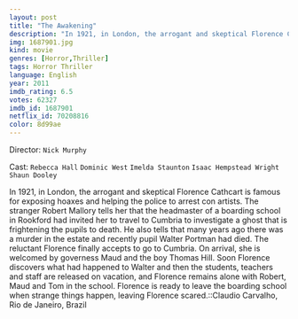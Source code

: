 ```yaml
---
layout: post
title: "The Awakening"
description: "In 1921, in London, the arrogant and skeptical Florence Cathcart is famous for exposing hoaxes and helping the police to arrest con artists. The stranger Robert Mallory tells her that the headmaster of a boarding school in Rookford had invited her to travel to Cumbria to investigate a ghost that is frightening the pupils to death. He also tells that many years ago there was a murder in the estate and recently pupil Walter Portman had died. The reluctant Florence finally accepts to go to Cumbria. On arrival, she is welcomed by governess Maud and the boy Thomas Hill. Soon .."
img: 1687901.jpg
kind: movie
genres: [Horror,Thriller]
tags: Horror Thriller 
language: English
year: 2011
imdb_rating: 6.5
votes: 62327
imdb_id: 1687901
netflix_id: 70208816
color: 8d99ae
---
```

Director: `Nick Murphy`  

Cast: `Rebecca Hall` `Dominic West` `Imelda Staunton` `Isaac Hempstead Wright` `Shaun Dooley` 

In 1921, in London, the arrogant and skeptical Florence Cathcart is famous for exposing hoaxes and helping the police to arrest con artists. The stranger Robert Mallory tells her that the headmaster of a boarding school in Rookford had invited her to travel to Cumbria to investigate a ghost that is frightening the pupils to death. He also tells that many years ago there was a murder in the estate and recently pupil Walter Portman had died. The reluctant Florence finally accepts to go to Cumbria. On arrival, she is welcomed by governess Maud and the boy Thomas Hill. Soon Florence discovers what had happened to Walter and then the students, teachers and staff are released on vacation, and Florence remains alone with Robert, Maud and Tom in the school. Florence is ready to leave the boarding school when strange things happen, leaving Florence scared.::Claudio Carvalho, Rio de Janeiro, Brazil